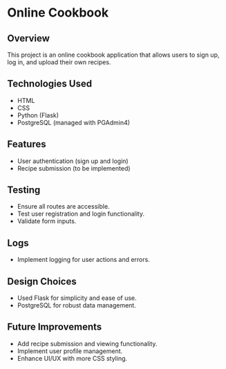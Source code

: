 # Online Cookbook

## Overview
This project is an online cookbook application that allows users to sign up, log in, and upload their own recipes.

## Technologies Used
- HTML
- CSS
- Python (Flask)
- PostgreSQL (managed with PGAdmin4)

## Features
- User authentication (sign up and login)
- Recipe submission (to be implemented)

## Testing
- Ensure all routes are accessible.
- Test user registration and login functionality.
- Validate form inputs.

## Logs
- Implement logging for user actions and errors.

## Design Choices
- Used Flask for simplicity and ease of use.
- PostgreSQL for robust data management.

## Future Improvements
- Add recipe submission and viewing functionality.
- Implement user profile management.
- Enhance UI/UX with more CSS styling.
